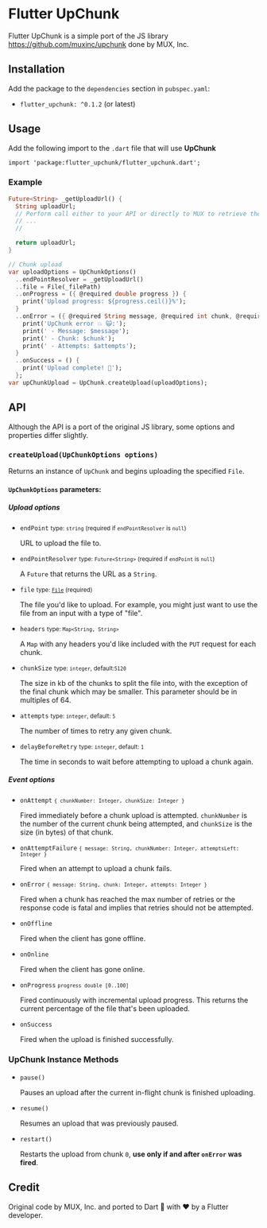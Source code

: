 # Flutter UpChunk

Flutter UpChunk is a simple port of the JS library https://github.com/muxinc/upchunk done by MUX, Inc.

## Installation

Add the package to the `dependencies` section in `pubspec.yaml`:
 - `flutter_upchunk: ^0.1.2` (or latest)

## Usage

Add the following import to the `.dart` file that will use **UpChunk**

`import 'package:flutter_upchunk/flutter_upchunk.dart';`

### Example

```dart
Future<String> _getUploadUrl() {
  String uploadUrl;
  // Perform call either to your API or directly to MUX to retrieve the upload URL
  // ...
  //

  return uploadUrl;
}

// Chunk upload
var uploadOptions = UpChunkOptions()
  ..endPointResolver = _getUploadUrl()
  ..file = File(_filePath)
  ..onProgress = ({ @required double progress }) {
    print('Upload progress: ${progress.ceil()}%');
  }
  ..onError = ({ @required String message, @required int chunk, @required int attempts }) {
    print('UpChunk error 💥 🙀:');
    print(' - Message: $message');
    print(' - Chunk: $chunk');
    print(' - Attempts: $attempts');
  }
  ..onSuccess = () {
    print('Upload complete! 👋');
  };
var upChunkUpload = UpChunk.createUpload(uploadOptions);
```

## API

Although the API is a port of the original JS library, some options and properties differ slightly.

### `createUpload(UpChunkOptions options)`

Returns an instance of `UpChunk` and begins uploading the specified `File`.

#### `UpChunkOptions` parameters:

##### Upload options

- `endPoint` <small>type: `string` (required if `endPointResolver` is `null`)</small>

  URL to upload the file to.

- `endPointResolver` <small>type: `Future<String>` (required if `endPoint` is `null`)</small>

   A `Future` that returns the URL as a `String`.

- `file` <small>type: [`File`](https://api.dart.dev/stable/2.10.3/dart-io/File-class.html) (required)</small>

  The file you'd like to upload. For example, you might just want to use the file from an input with a type of "file".

- `headers` <small>type: `Map<String, String>`</small>

  A `Map` with any headers you'd like included with the `PUT` request for each chunk.

- `chunkSize` <small>type: `integer`, default:`5120`</small>

  The size in kb of the chunks to split the file into, with the exception of the final chunk which may be smaller. This parameter should be in multiples of 64.

- `attempts` <small>type: `integer`, default: `5`</small>

  The number of times to retry any given chunk.

- `delayBeforeRetry` <small>type: `integer`, default: `1`</small>

  The time in seconds to wait before attempting to upload a chunk again.

##### Event options

- `onAttempt` <small>`{ chunkNumber: Integer, chunkSize: Integer }`</small>

  Fired immediately before a chunk upload is attempted. `chunkNumber` is the number of the current chunk being attempted, and `chunkSize` is the size (in bytes) of that chunk.

- `onAttemptFailure` <small>`{ message: String, chunkNumber: Integer, attemptsLeft: Integer }`</small>

  Fired when an attempt to upload a chunk fails.

- `onError` <small>`{ message: String, chunk: Integer, attempts: Integer }`</small>

  Fired when a chunk has reached the max number of retries or the response code is fatal and implies that retries should not be attempted.

- `onOffline`

  Fired when the client has gone offline.

- `onOnline`

  Fired when the client has gone online.

- `onProgress` <small>`progress double [0..100]`</small>

  Fired continuously with incremental upload progress. This returns the current percentage of the file that's been uploaded.

- `onSuccess`

  Fired when the upload is finished successfully.

### UpChunk Instance Methods

- `pause()`

  Pauses an upload after the current in-flight chunk is finished uploading.

- `resume()`

  Resumes an upload that was previously paused.

- `restart()`

  Restarts the upload from chunk `0`, **use only if and after `onError` was fired**.

## Credit

Original code by MUX, Inc. and ported to Dart 🎯 with ❤ by a Flutter developer.
